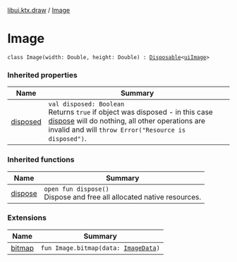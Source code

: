[libui.ktx.draw](../README.md) / [Image](README.md)

# Image

`class Image(width: Double, height: Double) : `[`Disposable`](../../libui.ktx/-disposable/README.md)`<`[`uiImage`](../../libui/ui-image.md)`> `

### Inherited properties

| Name | Summary |
|---|---|
| [disposed](../../libui.ktx/-disposable/disposed.md) | `val disposed: Boolean`<br>Returns `true` if object was disposed - in this case [dispose](../../libui.ktx/-disposable/dispose.md) will do nothing, all other operations are invalid and will `throw Error("Resource is disposed")`. |

### Inherited functions

| Name | Summary |
|---|---|
| [dispose](../../libui.ktx/-disposable/dispose.md) | `open fun dispose()`<br>Dispose and free all allocated native resources. |

### Extensions

| Name | Summary |
|---|---|
| [bitmap](../bitmap.md) | `fun Image.bitmap(data: `[`ImageData`](../-image-data/README.md)`)` |
